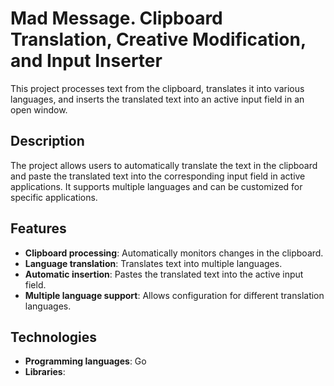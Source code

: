 # Mad Message. Clipboard Translation, Creative Modification, and Input Inserter

This project processes text from the clipboard, translates it into various languages, and inserts the translated text into an active input field in an open window.

## Description

The project allows users to automatically translate the text in the clipboard and paste the translated text into the corresponding input field in active applications. It supports multiple languages and can be customized for specific applications.

## Features

- **Clipboard processing**: Automatically monitors changes in the clipboard.
- **Language translation**: Translates text into multiple languages.
- **Automatic insertion**: Pastes the translated text into the active input field.
- **Multiple language support**: Allows configuration for different translation languages.

## Technologies

- **Programming languages**: Go
- **Libraries**:

